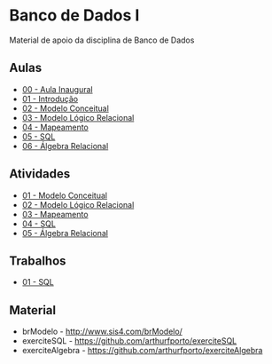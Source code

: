# Banco de Dados I

Material de apoio da disciplina de Banco de Dados

## Aulas

- <a href="aulas/00-Inaugural/00-Inaugural.pdf"> 00 - Aula Inaugural </a>
- <a href="aulas/01-Introducao/01-Introducao.pdf"> 01 - Introdução </a>
- <a href="aulas/02-ModeloConceitual/02-ModeloConceitual.pdf"> 02 - Modelo Conceitual</a>
- <a href="aulas/03-ModeloLogicoRelacional/03-ModeloLogicoRelacional.pdf"> 03 - Modelo Lógico Relacional</a>
- <a href="aulas/04-Mapeamento/04-Mapeamento.pdf"> 04 - Mapeamento </a>
- <a href="aulas/05-SQL/05-SQL.pdf"> 05 - SQL </a>
- <a href="aulas/06-AlgebraRelacional/06-AlgebraRelacional.pdf"> 06 - Álgebra Relacional </a>

## Atividades

- <a href="atividades/lista01/lista01.pdf"> 01 - Modelo Conceitual </a>
- <a href="atividades/lista02/lista02.pdf"> 02 - Modelo Lógico Relacional </a>
- <a href="atividades/lista03/lista03.pdf"> 03 - Mapeamento </a>
- <a href="atividades/lista04/lista04.pdf"> 04 - SQL </a>
- <a href="atividades/lista05/lista05.pdf"> 05 - Álgebra Relacional </a>

## Trabalhos

- <a href="trabalhos/trabalho01/trabalho01.pdf"> 01 - SQL </a>

## Material

- brModelo - http://www.sis4.com/brModelo/
- exerciteSQL - https://github.com/arthurfporto/exerciteSQL
- exerciteAlgebra - https://github.com/arthurfporto/exerciteAlgebra

